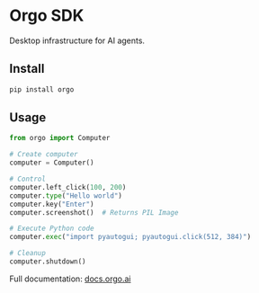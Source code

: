 # Orgo SDK

Desktop infrastructure for AI agents.

## Install

```bash
pip install orgo
```

## Usage

```python
from orgo import Computer

# Create computer
computer = Computer()

# Control
computer.left_click(100, 200)
computer.type("Hello world")
computer.key("Enter")
computer.screenshot()  # Returns PIL Image

# Execute Python code
computer.exec("import pyautogui; pyautogui.click(512, 384)")

# Cleanup
computer.shutdown()
```

Full documentation: [docs.orgo.ai](https://docs.orgo.ai)